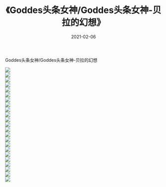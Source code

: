 ﻿---
layout: post
title:  《Goddes头条女神/Goddes头条女神-贝拉的幻想》
date:   2021-02-06
img: http://pic.660000.xyz/1:/网络美图/2021/Goddes头条女神/Goddes头条女神-贝拉的幻想/000.jpg
categories: [美女, 清纯, 唯美]
---

Goddes头条女神/Goddes头条女神-贝拉的幻想

 ![](http://pic.660000.xyz/1:/网络美图/2021/Goddes头条女神/Goddes头条女神-贝拉的幻想/001.jpg) <br>![](http://pic.660000.xyz/1:/网络美图/2021/Goddes头条女神/Goddes头条女神-贝拉的幻想/002.jpg) <br>![](http://pic.660000.xyz/1:/网络美图/2021/Goddes头条女神/Goddes头条女神-贝拉的幻想/003.jpg) <br>![](http://pic.660000.xyz/1:/网络美图/2021/Goddes头条女神/Goddes头条女神-贝拉的幻想/004.jpg) <br>![](http://pic.660000.xyz/1:/网络美图/2021/Goddes头条女神/Goddes头条女神-贝拉的幻想/005.jpg) <br>![](http://pic.660000.xyz/1:/网络美图/2021/Goddes头条女神/Goddes头条女神-贝拉的幻想/006.jpg) <br>![](http://pic.660000.xyz/1:/网络美图/2021/Goddes头条女神/Goddes头条女神-贝拉的幻想/007.jpg) <br>![](http://pic.660000.xyz/1:/网络美图/2021/Goddes头条女神/Goddes头条女神-贝拉的幻想/008.jpg) <br>![](http://pic.660000.xyz/1:/网络美图/2021/Goddes头条女神/Goddes头条女神-贝拉的幻想/009.jpg) <br>![](http://pic.660000.xyz/1:/网络美图/2021/Goddes头条女神/Goddes头条女神-贝拉的幻想/010.jpg) <br>![](http://pic.660000.xyz/1:/网络美图/2021/Goddes头条女神/Goddes头条女神-贝拉的幻想/011.jpg) <br>![](http://pic.660000.xyz/1:/网络美图/2021/Goddes头条女神/Goddes头条女神-贝拉的幻想/012.jpg) <br>![](http://pic.660000.xyz/1:/网络美图/2021/Goddes头条女神/Goddes头条女神-贝拉的幻想/013.jpg) <br>![](http://pic.660000.xyz/1:/网络美图/2021/Goddes头条女神/Goddes头条女神-贝拉的幻想/014.jpg) <br>![](http://pic.660000.xyz/1:/网络美图/2021/Goddes头条女神/Goddes头条女神-贝拉的幻想/015.jpg) <br>![](http://pic.660000.xyz/1:/网络美图/2021/Goddes头条女神/Goddes头条女神-贝拉的幻想/016.jpg) <br>![](http://pic.660000.xyz/1:/网络美图/2021/Goddes头条女神/Goddes头条女神-贝拉的幻想/017.jpg) <br>![](http://pic.660000.xyz/1:/网络美图/2021/Goddes头条女神/Goddes头条女神-贝拉的幻想/018.jpg) <br>![](http://pic.660000.xyz/1:/网络美图/2021/Goddes头条女神/Goddes头条女神-贝拉的幻想/019.jpg) <br>![](http://pic.660000.xyz/1:/网络美图/2021/Goddes头条女神/Goddes头条女神-贝拉的幻想/020.jpg) <br>![](http://pic.660000.xyz/1:/网络美图/2021/Goddes头条女神/Goddes头条女神-贝拉的幻想/021.jpg) <br>![](http://pic.660000.xyz/1:/网络美图/2021/Goddes头条女神/Goddes头条女神-贝拉的幻想/022.jpg) <br>![](http://pic.660000.xyz/1:/网络美图/2021/Goddes头条女神/Goddes头条女神-贝拉的幻想/023.jpg) <br>